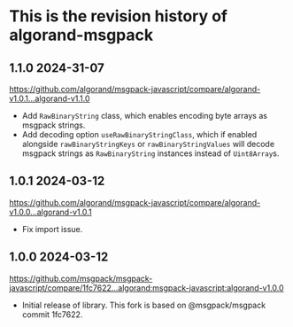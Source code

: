 # This is the revision history of algorand-msgpack

## 1.1.0 2024-31-07

https://github.com/algorand/msgpack-javascript/compare/algorand-v1.0.1...algorand-v1.1.0

- Add `RawBinaryString` class, which enables encoding byte arrays as msgpack strings.
- Add decoding option `useRawBinaryStringClass`, which if enabled alongside `rawBinaryStringKeys` or `rawBinaryStringValues` will decode msgpack strings as `RawBinaryString` instances instead of `Uint8Array`s.

## 1.0.1 2024-03-12

https://github.com/algorand/msgpack-javascript/compare/algorand-v1.0.0...algorand-v1.0.1

- Fix import issue.

## 1.0.0 2024-03-12

https://github.com/msgpack/msgpack-javascript/compare/1fc7622...algorand:msgpack-javascript:algorand-v1.0.0

- Initial release of library. This fork is based on @msgpack/msgpack commit 1fc7622.
